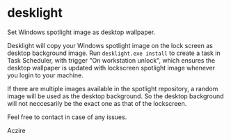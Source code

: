 # desklight
Set Windows spotlight image as desktop wallpaper.

Desklight will copy your Windows spotlight image on the lock screen as desktop background image.
Run `desklight.exe install` to create a task in Task Scheduler, with trigger "On workstation unlock", which ensures the desktop wallpaper is updated with lockscreen spotlight image whenever you login to your machine.

If there are multiple images available in the spotlight repository, a random image will be used as the desktop background.
So the desktop background will not neccesarily be the exact one as that of the lockscreen.

Feel free to contact in case of any issues.

Aczire